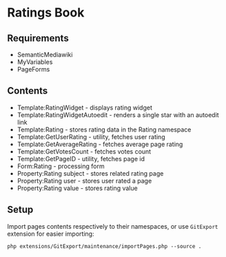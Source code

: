 Ratings Book
============

Requirements
------------

* SemanticMediawiki
* MyVariables
* PageForms

Contents
--------

* Template:RatingWidget - displays rating widget
* Template:RatingWidgetAutoedit - renders a single star with an autoedit link
* Template:Rating - stores rating data in the Rating namespace
* Template:GetUserRating - utility, fetches user rating
* Template:GetAverageRating - fetches average page rating
* Template:GetVotesCount - fetches votes count
* Template:GetPageID - utility, fetches page id
* Form:Rating - processing form
* Property:Rating subject - stores related rating page
* Property:Rating user - stores user rated a page
* Property:Rating value - stores rating value

Setup
-----

Import pages contents respectively to their namespaces, or use `GitExport` extension for easier importing:

```
php extensions/GitExport/maintenance/importPages.php --source .
```

